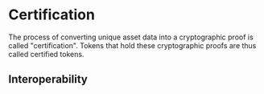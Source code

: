 # Certification

The process of converting unique asset data into a cryptographic proof is called "certification". Tokens that hold these cryptographic proofs are thus called certified tokens.

## Interoperability

